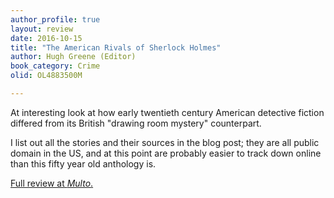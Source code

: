 ```yaml
---
author_profile: true
layout: review
date: 2016-10-15
title: "The American Rivals of Sherlock Holmes"
author: Hugh Greene (Editor)
book_category: Crime
olid: OL4883500M

---
```


At interesting look at how early twentieth century American detective fiction differed from its British "drawing room mystery" counterpart. 

I list out all the stories and their sources in the blog post; they are all public domain in the US, and at this point are probably easier to track down online than this fifty year old anthology is.

[Full review at *Multo*.](https://multoghost.wordpress.com/2016/10/15/not-holmes-america-detective-stories-from-a-century-ago/)